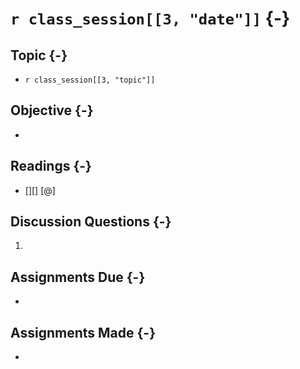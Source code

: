 # `r class_session[[3, "date"]]` {-}

## Topic {-}

- `r class_session[[3, "topic"]]`

## Objective {-}

- 

## Readings {-}

- [][] [@]  

## Discussion Questions {-}

1. 

## Assignments Due {-}

- 

## Assignments Made {-}

- 
